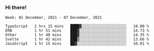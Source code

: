 ### Hi there!

<!--START_SECTION:waka-->
```text
Week: 01 December, 2021 - 07 December, 2021

TypeScript   2 hrs 15 mins   ████▓░░░░░░░░░░░░░░░░░░░░   18.00 % 
ERB          1 hr 51 mins    ███▓░░░░░░░░░░░░░░░░░░░░░   14.73 % 
Other        1 hr 48 mins    ███▓░░░░░░░░░░░░░░░░░░░░░   14.35 % 
Svelte       1 hr 42 mins    ███▒░░░░░░░░░░░░░░░░░░░░░   13.66 % 
JavaScript   1 hr 15 mins    ██▓░░░░░░░░░░░░░░░░░░░░░░   10.01 % 
```
<!--END_SECTION:waka-->
